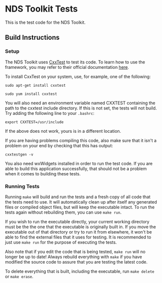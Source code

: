 # NDS Toolkit Tests

This is the test code for the NDS Toolkit.

## Build Instructions

### Setup

The NDS Toolkit uses [CxxTest](http://cxxtest.com/) to test its code. To learn
how to use the framework, you may refer to their official documentation
[here](http://cxxtest.com/cxxtest/doc/guide.html).

To install CxxTest on your system, use, for example, one of the following:

```Shell
sudo apt-get install cxxtest
```

```Shell
sudo yum install cxxtest
```

You will also need an environment variable named CXXTEST containing the path
to the cxxtest include directory. If this is not set, the tests will not build.
Try adding the following line to your ```.bashrc```:

```Shell
export CXXTEST=/usr/include
```

If the above does not work, yours is in a different location.

If you are having problems compiling this code, also make sure that it isn't
a problem on your end by checking that this has output:

```Shell
cxxtestgen -v
```

You also need wxWidgets installed in order to run the test code. If you are
able to build this application successfully, that should not be a problem
when it comes to building these tests.

### Running Tests

Running ```make``` will build and run the tests and a fresh copy of all code
that the tests need to use. It will automatically clean up after itself any
generated files or compiled object files, but will keep the executable intact.
To run the tests again without rebuilding them, you can use ```make run```.

If you wish to run the executable directly, your current working directory
must be the the one that the executable is originally built in. If you move
the executable out of that directory or try to run it from elsewhere, it won't
be able to find the external files that it uses for testing. It is recommended
to just use ```make run``` for the purpose of executing the tests.

Also note that if you edit the code that is being tested, ```make run``` will
no longer be up to date! Always rebuild everything with ```make``` if you have
modified the source code to assure that you are testing the latest code.

To delete everything that is built, including the executable, run
```make delete``` or ```make erase```.
